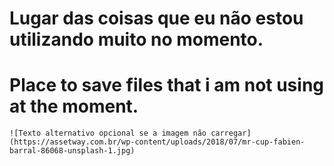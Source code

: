 # **Lugar das coisas que eu não estou utilizando muito no momento.**
# **Place to save files that i am not using at the moment.**
	![Texto alternativo opcional se a imagem não carregar](https://assetway.com.br/wp-content/uploads/2018/07/mr-cup-fabien-barral-86068-unsplash-1.jpg)
